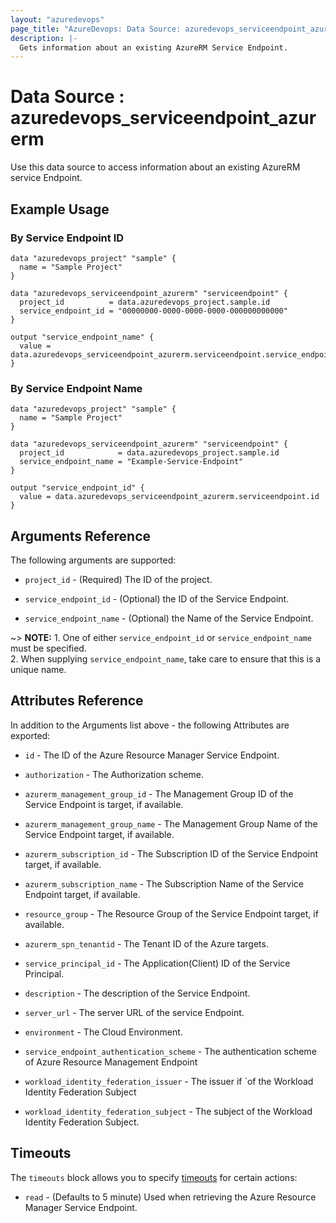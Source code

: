 ```yaml
---
layout: "azuredevops"
page_title: "AzureDevops: Data Source: azuredevops_serviceendpoint_azurerm"
description: |-
  Gets information about an existing AzureRM Service Endpoint.
---
```


# Data Source : azuredevops_serviceendpoint_azurerm

Use this data source to access information about an existing AzureRM service Endpoint.

## Example Usage

### By Service Endpoint ID

```hcl
data "azuredevops_project" "sample" {
  name = "Sample Project"
}

data "azuredevops_serviceendpoint_azurerm" "serviceendpoint" {
  project_id          = data.azuredevops_project.sample.id
  service_endpoint_id = "00000000-0000-0000-0000-000000000000"
}

output "service_endpoint_name" {
  value = data.azuredevops_serviceendpoint_azurerm.serviceendpoint.service_endpoint_name
}
```

### By Service Endpoint Name

```hcl
data "azuredevops_project" "sample" {
  name = "Sample Project"
}

data "azuredevops_serviceendpoint_azurerm" "serviceendpoint" {
  project_id            = data.azuredevops_project.sample.id
  service_endpoint_name = "Example-Service-Endpoint"
}

output "service_endpoint_id" {
  value = data.azuredevops_serviceendpoint_azurerm.serviceendpoint.id
}
```

## Arguments Reference

The following arguments are supported:

* `project_id` - (Required) The ID of the project.

* `service_endpoint_id` - (Optional) the ID of the Service Endpoint.

* `service_endpoint_name` - (Optional) the Name of the Service Endpoint.

~> **NOTE:** 1. One of either `service_endpoint_id` or `service_endpoint_name` must be specified.
    <br>2. When supplying `service_endpoint_name`, take care to ensure that this is a unique name.

## Attributes Reference

In addition to the Arguments list above - the following Attributes are exported:

* `id` - The ID of the Azure Resource Manager Service Endpoint.

* `authorization` - The Authorization scheme.

* `azurerm_management_group_id` - The Management Group ID of the Service Endpoint is target, if available.

* `azurerm_management_group_name` - The Management Group Name of the Service Endpoint target, if available.

* `azurerm_subscription_id` - The Subscription ID of the Service Endpoint target, if available.

* `azurerm_subscription_name` - The Subscription Name of the Service Endpoint target, if available.

* `resource_group` - The Resource Group of the Service Endpoint target, if available.

* `azurerm_spn_tenantid` - The Tenant ID of the Azure targets.

* `service_principal_id` - The Application(Client) ID of the Service Principal.

* `description` - The description of the Service Endpoint.

* `server_url` - The server URL of the service Endpoint.

* `environment` - The Cloud Environment.

* `service_endpoint_authentication_scheme` - The authentication scheme of Azure Resource Management Endpoint

* `workload_identity_federation_issuer` - The issuer if `of the Workload Identity Federation Subject

* `workload_identity_federation_subject` - The subject of the Workload Identity Federation Subject.

## Timeouts

The `timeouts` block allows you to specify [timeouts](https://developer.hashicorp.com/terraform/language/resources/syntax#operation-timeouts) for certain actions:

* `read` - (Defaults to 5 minute) Used when retrieving the Azure Resource Manager Service Endpoint.
